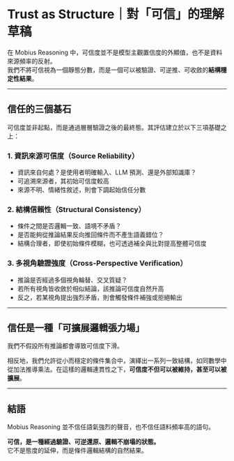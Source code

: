 # Trust as Structure｜對「可信」的理解草稿

在 Mobius Reasoning 中，可信度並不是模型主觀置信度的外顯值，也不是資料來源頻率的反射。  
我們不將可信視為一個靜態分數，而是一個可以被驗證、可逆推、可收斂的**結構穩定性結果**。

---

##  信任的三個基石

可信度並非起點，而是通過層層驗證之後的最終態。其評估建立於以下三項基礎之上：

### 1. 資訊來源可信度（Source Reliability）
- 資訊來自何處？是使用者明確輸入、LLM 預測、還是外部知識庫？
- 可追溯來源者，其初始可信度較高
- 來源不明、情緒性敘述，則會下調起始信任分數

### 2. 結構信賴性（Structural Consistency）
- 條件之間是否邏輯一致、語境不矛盾？
- 是否能夠從推論結果反向推回條件而不產生語義錯位？
- 結構合理者，即使初始條件模糊，也可透過補全與比對提高整體可信度

### 3. 多視角驗證強度（Cross-Perspective Verification）
- 推論是否經過多個視角輪替、交叉質疑？
- 若所有視角皆收斂於相似結論，該推論可信度自然升高
- 反之，若某視角提出強烈矛盾，則會觸發條件補強或拒絕輸出

---

##  信任是一種「可擴展邏輯張力場」

我們不假設所有推論都會導致可信度下滑。

相反地，我們允許從小而穩定的條件集合中，演繹出一系列一致結構，如同數學中從加法推導乘法。在這樣的邏輯連貫性之下，**可信度不但可以被維持，甚至可以被擴展**。

---

##  結語

Mobius Reasoning 並不信任語氣強烈的聲音，也不信任語料頻率高的語句。

**可信，是一種經過驗證、可逆還原、邏輯不崩塌的狀態。**  
它不是態度的延伸，而是條件邏輯結構的自然結果。
